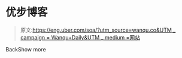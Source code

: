 # 优步博客

> 原文:[https://eng.uber.com/soa/?utm_source=wanqu.co&UTM _ campaign = Wanqu+Daily&UTM _ medium =网站](https://eng.uber.com/soa/?utm_source=wanqu.co&utm_campaign=Wanqu+Daily&utm_medium=website)

<title>Dropdown Icon</title>BackShow more